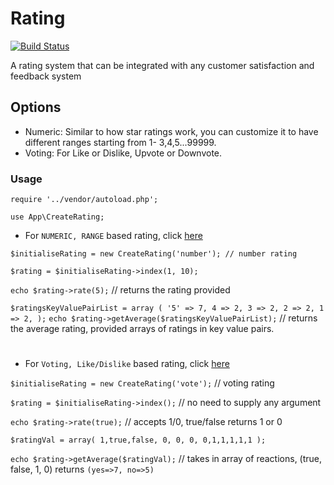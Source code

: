# Rating

[![Build Status](https://travis-ci.org/waleCloud/Rating.svg?branch=master)](https://travis-ci.org/waleCloud/Rating)

A rating system that can be integrated with any customer satisfaction and feedback system

## Options
- Numeric: Similar to how star ratings work, you can customize it to have different ranges starting from 1- 3,4,5...99999.
- Voting: For Like or Dislike, Upvote or Downvote.

### Usage

`require '../vendor/autoload.php';`

`use App\CreateRating;`

- For `NUMERIC, RANGE`  based rating, click [here](numericStrategy.php)

`$initialiseRating = new CreateRating('number'); // number rating`

`$rating = $initialiseRating->index(1, 10);`

`echo $rating->rate(5);` // returns the rating provided

`$ratingsKeyValuePairList = array
(
  '5' => 7,
  4 => 2,
  3 => 2,
  2 => 2,
  1 => 2,
);`
`echo $rating->getAverage($ratingsKeyValuePairList);` // returns the average rating, provided arrays of ratings in key value pairs.

#
- For `Voting, Like/Dislike`  based rating, click [here](votingStrategy.php)

`$initialiseRating = new CreateRating('vote');` // voting rating

`$rating = $initialiseRating->index();` // no need to supply any argument

`echo $rating->rate(true);` // accepts 1/0, true/false returns 1 or 0

`$ratingVal = array(
  1,true,false, 0, 0, 0, 0,1,1,1,1,1
);`

`echo $rating->getAverage($ratingVal);` // takes in array of reactions, (true, false, 1, 0) returns `(yes=>7, no=>5)`
